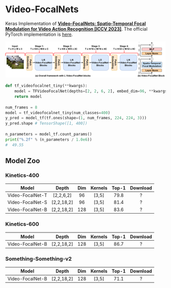 # Video-FocalNets

Keras Implementation of [**Video-FocalNets: Spatio-Temporal Focal Modulation for Video Action Recognition [ICCV 2023]**](https://arxiv.org/abs/2307.06947). The official PyTorch implementation is [here](https://github.com/TalalWasim/Video-FocalNets).

![](./assets/overall_architecture.png)


```python
def tf_videofocalnet_tiny(**kwargs):
    model = TFVideoFocalNet(depths=[2, 2, 6, 2], embed_dim=96, **kwargs)
    return model

num_frames = 8
model = tf_videofocalnet_tiny(num_classes=400)
y_pred = model_tf(tf.ones(shape=(1, num_frames, 224, 224, 3)))
y_pred.shape # TensorShape([1, 400])

n_parameters = model_tf.count_params()
print("%.2f" % (n_parameters / 1.0e6)) 
#  49.55
```

## Model Zoo

### Kinetics-400

|       Model      |    Depth   | Dim | Kernels | Top-1 | Download |
|:----------------:|:----------:|:---:|:-------:|:-----:|:--------:|
| Video-FocalNet-T |  [2,2,6,2] |  96 |  [3,5]  |  79.8 |   ?   |
| Video-FocalNet-S | [2,2,18,2] |  96 |  [3,5]  |  81.4 |   ?   |
| Video-FocalNet-B | [2,2,18,2] | 128 |  [3,5]  |  83.6 |   ?   |

### Kinetics-600

|       Model      |    Depth   | Dim | Kernels | Top-1 | Download |
|:----------------:|:----------:|:---:|:-------:|:-----:|:--------:|
| Video-FocalNet-B | [2,2,18,2] | 128 |  [3,5]  |  86.7 |   ?   |

### Something-Something-v2

|       Model      |    Depth   | Dim | Kernels | Top-1 | Download |
|:----------------:|:----------:|:---:|:-------:|:-----:|:--------:|
| Video-FocalNet-B | [2,2,18,2] | 128 |  [3,5]  |  71.1 |   ?   |
